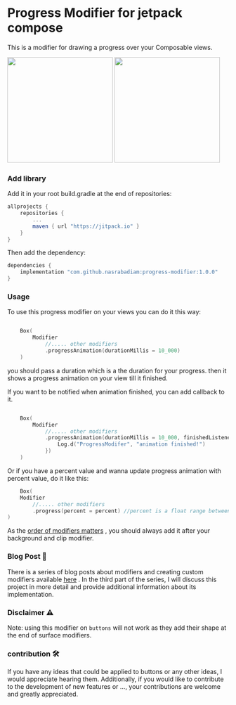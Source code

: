 # Progress Modifier for jetpack compose

This is a modifier for drawing a progress over your Composable views.


<img src="https://user-images.githubusercontent.com/31126059/224983077-3464497b-d27b-4c4a-8946-c9e0a0faf3a1.gif"  width="240"> <img src="https://user-images.githubusercontent.com/31126059/224983088-39ded85a-53bc-4bc2-bc39-e74739b260d0.gif"  width="240">

### Add library

Add it in your root build.gradle at the end of repositories:

```groovy
allprojects {
    repositories {
        ...
        maven { url "https://jitpack.io" }
    }
}
```

Then add the dependency:

```groovy
dependencies {
    implementation "com.github.nasrabadiam:progress-modifier:1.0.0"
}
```


### Usage
To use this progress modifier on your views you can do it this way:

```kotlin 

    Box(
        Modifier
            //..... other modifiers 
            .progressAnimation(durationMillis = 10_000)
    )

```

you should pass a duration which is a the duration for your progress. then it shows a progress
animation on your view till it finished.

If you want to be notified when animation finished, you can add callback to it.

```kotlin 

    Box(
        Modifier
            //..... other modifiers 
            .progressAnimation(durationMillis = 10_000, finishedListener = {
                Log.d("ProgressModifer", "animation finished!")
            })
    )
```

Or if you have a percent value and wanna update progress animation with percent value, do it like
this:

```kotlin
    Box(
    Modifier
        //..... other modifiers 
        .progress(percent = percent) //percent is a float range between 0f to 100f
)
```

As
the [order of modifiers matters](https://developer.android.com/jetpack/compose/modifiers#order-modifier-matters)
, you should always add it after your background and clip modifier.

### Blog Post 📝

There is a series of blog posts about modifiers and creating custom modifiers
available [here](https://medium.com/@nasrabadiam/an-introduction-to-create-custom-modifiers-in-jetpack-compose-part-1-modifiers-basics-9868d315d3dc)
. In the third part of the series, I will discuss this project in more detail and provide additional
information about its implementation.

### Disclaimer ⚠️

Note: using this modifier on `buttons` will not work as they add their shape at the end of surface
modifiers.

### contribution 🛠️

If you have any ideas that could be applied to buttons or any other ideas, I would appreciate
hearing them. Additionally, if you would like to contribute to the development of new features or
..., your contributions are welcome and greatly appreciated.
